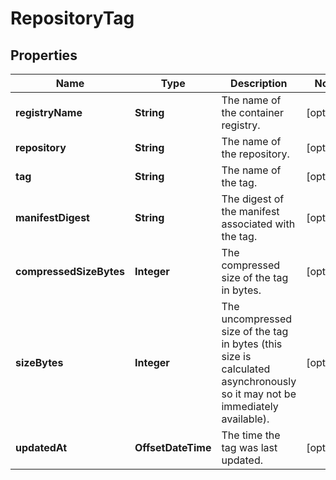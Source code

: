 

# RepositoryTag


## Properties

| Name | Type | Description | Notes |
|------------ | ------------- | ------------- | -------------|
|**registryName** | **String** | The name of the container registry. |  [optional] |
|**repository** | **String** | The name of the repository. |  [optional] |
|**tag** | **String** | The name of the tag. |  [optional] |
|**manifestDigest** | **String** | The digest of the manifest associated with the tag. |  [optional] |
|**compressedSizeBytes** | **Integer** | The compressed size of the tag in bytes. |  [optional] |
|**sizeBytes** | **Integer** | The uncompressed size of the tag in bytes (this size is calculated asynchronously so it may not be immediately available). |  [optional] |
|**updatedAt** | **OffsetDateTime** | The time the tag was last updated. |  [optional] |




